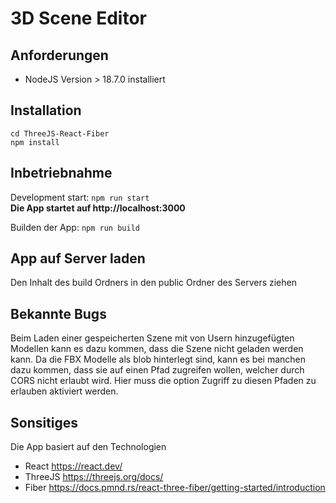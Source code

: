 # 3D Scene Editor

## Anforderungen

- NodeJS Version > 18.7.0 installiert

## Installation

`cd ThreeJS-React-Fiber `\
`npm install`

## Inbetriebnahme

Development start: `npm run start`\
**Die App startet auf http://localhost:3000**

Builden der App: `npm run build`

## App auf Server laden

Den Inhalt des build Ordners in den public Ordner des Servers ziehen

## Bekannte Bugs

Beim Laden einer gespeicherten Szene mit von Usern hinzugefügten Modellen kann es dazu kommen, dass die Szene nicht geladen werden kann. Da die FBX Modelle als blob hinterlegt sind, kann es bei manchen dazu kommen, dass sie auf einen Pfad zugreifen wollen, welcher durch CORS nicht erlaubt wird. Hier muss die option Zugriff zu diesen Pfaden zu erlauben aktiviert werden.

## Sonsitiges

Die App basiert auf den Technologien

- React https://react.dev/
- ThreeJS https://threejs.org/docs/
- Fiber https://docs.pmnd.rs/react-three-fiber/getting-started/introduction
